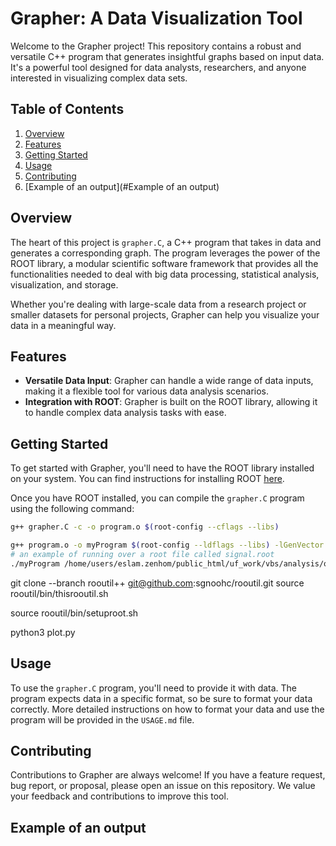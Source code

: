 
# Grapher: A Data Visualization Tool

Welcome to the Grapher project! This repository contains a robust and versatile C++ program that generates insightful graphs based on input data. It's a powerful tool designed for data analysts, researchers, and anyone interested in visualizing complex data sets.

## Table of Contents

1. [Overview](#overview)
2. [Features](#features)
3. [Getting Started](#getting-started)
4. [Usage](#usage)
5. [Contributing](#contributing)
6. [Example of an output](#Example of an output)


## Overview

The heart of this project is `grapher.C`, a C++ program that takes in data and generates a corresponding graph. The program leverages the power of the ROOT library, a modular scientific software framework that provides all the functionalities needed to deal with big data processing, statistical analysis, visualization, and storage. 

Whether you're dealing with large-scale data from a research project or smaller datasets for personal projects, Grapher can help you visualize your data in a meaningful way.

## Features

- **Versatile Data Input**: Grapher can handle a wide range of data inputs, making it a flexible tool for various data analysis scenarios.
- **Integration with ROOT**: Grapher is built on the ROOT library, allowing it to handle complex data analysis tasks with ease.

## Getting Started

To get started with Grapher, you'll need to have the ROOT library installed on your system. You can find instructions for installing ROOT [here](https://root.cern/install/).

Once you have ROOT installed, you can compile the `grapher.C` program using the following command:

```bash
g++ grapher.C -c -o program.o $(root-config --cflags --libs)  

g++ program.o -o myProgram $(root-config --ldflags --libs) -lGenVector  
# an example of running over a root file called signal.root
./myProgram /home/users/eslam.zenhom/public_html/uf_work/vbs/analysis/output output.root signal.root 

```
git clone --branch rooutil++ git@github.com:sgnoohc/rooutil.git
source rooutil/bin/thisrooutil.sh 

source rooutil/bin/setuproot.sh 

python3 plot.py 

## Usage

To use the `grapher.C` program, you'll need to provide it with data. The program expects data in a specific format, so be sure to format your data correctly. More detailed instructions on how to format your data and use the program will be provided in the `USAGE.md` file.

## Contributing

Contributions to Grapher are always welcome! If you have a feature request, bug report, or proposal, please open an issue on this repository. We value your feedback and contributions to improve this tool.

## Example of an output



